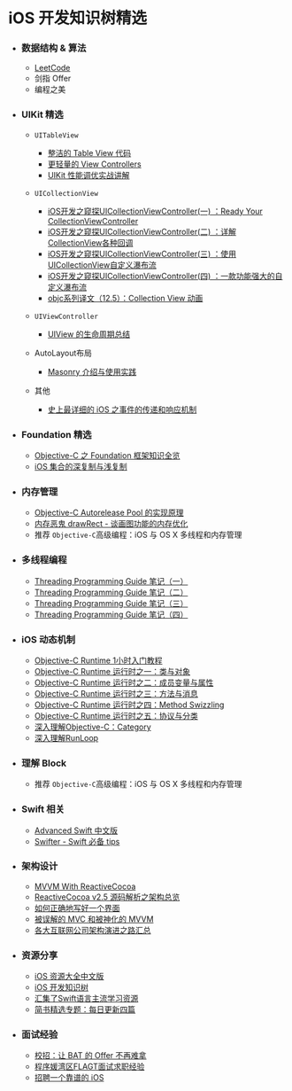 # iOS 开发知识树精选

* ### 数据结构 & 算法
	* [LeetCode](https://leetcode.com/problemset/algorithms/) 
	* 剑指 Offer
	* 编程之美
	
* ### UIKit 精选
	* `UITableView`
	
		* [整洁的 Table View 代码](http://objccn.io/issue-1-2/)
		* [更轻量的 View Controllers](http://objccn.io/issue-1-1/)
		* [UIKit 性能调优实战讲解](https://bestswifter.com/uikitxing-neng-diao-you-shi-zhan-jiang-jie/)
	* `UICollectionView`
	
		* [iOS开发之窥探UICollectionViewController(一) ：Ready Your CollectionViewController](http://ios.jobbole.com/83565/)
		* [iOS开发之窥探UICollectionViewController(二) ：详解CollectionView各种回调](http://ios.jobbole.com/83570/)
		* [iOS开发之窥探UICollectionViewController(三) ：使用UICollectionView自定义瀑布流](http://ios.jobbole.com/83574/)
		* [iOS开发之窥探UICollectionViewController(四) ：一款功能强大的自定义瀑布流](http://ios.jobbole.com/83578/)
		* [objc系列译文（12.5）：Collection View 动画](http://ios.jobbole.com/69259/)

	* `UIViewController`
	
		* [UIView 的生命周期总结](https://bestswifter.com/uiviewlifetime/)

	* AutoLayout布局
		* [Masonry 介绍与使用实践](http://www.jianshu.com/p/yuCytg)
		
	* 其他
		* [史上最详细的 iOS 之事件的传递和响应机制](http://www.jianshu.com/p/2e074db792ba)
		
* ### Foundation 精选
	* [Objective-C 之 Foundation 框架知识全览](http://www.cnblogs.com/kenshincui/p/3885689.html#boxing) 
	* [iOS 集合的深复制与浅复制](https://www.zybuluo.com/MicroCai/note/50592)
	
* ### 内存管理

	* [Objective-C Autorelease Pool 的实现原理](http://blog.leichunfeng.com/blog/2015/05/31/objective-c-autorelease-pool-implementation-principle/) 
	* [内存恶鬼 drawRect - 谈画图功能的内存优化](http://mp.weixin.qq.com/s?__biz=MjM5NTIyNTUyMQ==&mid=447105405&idx=1&sn=054dc54289a98e8a39f2b9386f4f620e&scene=0#wechat_redirect)
	* 推荐 `Objective-C`高级编程：iOS 与 OS X 多线程和内存管理

* ### 多线程编程
	* [ Threading Programming Guide 笔记（一）](http://www.devtalking.com/articles/read-threading-programming-guide-1/) 
	* [ Threading Programming Guide 笔记（二）](http://www.devtalking.com/articles/read-threading-programming-guide-2/)
	* [Threading Programming Guide 笔记（三）](http://www.devtalking.com/articles/read-threading-programming-guide-3/)
	* [Threading Programming Guide 笔记（四）
](http://www.devtalking.com/articles/read-threading-programming-guide-4/)

* ### iOS 动态机制
	*  [Objective-C Runtime 1小时入门教程](http://www.ianisme.com/ios/2019.html)
	* [Objective-C Runtime 运行时之一：类与对象](http://southpeak.github.io/blog/2014/10/25/objective-c-runtime-yun-xing-shi-zhi-lei-yu-dui-xiang/)
	* [Objective-C Runtime 运行时之二：成员变量与属性](http://southpeak.github.io/blog/2014/10/30/objective-c-runtime-yun-xing-shi-zhi-er-:cheng-yuan-bian-liang-yu-shu-xing/)
	* [Objective-C Runtime 运行时之三：方法与消息](http://southpeak.github.io/blog/2014/11/03/objective-c-runtime-yun-xing-shi-zhi-san-:fang-fa-yu-xiao-xi-zhuan-fa/)
	* [Objective-C Runtime 运行时之四：Method Swizzling](http://southpeak.github.io/blog/2014/11/06/objective-c-runtime-yun-xing-shi-zhi-si-:method-swizzling/)
	* [Objective-C Runtime 运行时之五：协议与分类](http://southpeak.github.io/blog/2014/11/08/objective-c-runtime-yun-xing-shi-zhi-wu-:xie-yi-yu-fen-lei/)
	* [深入理解Objective-C：Category](http://tech.meituan.com/DiveIntoCategory.html)
	* [深入理解RunLoop](http://blog.ibireme.com/2015/05/18/runloop/)
	
* ### 理解 Block 

	* 推荐 `Objective-C`高级编程：iOS 与 OS X 多线程和内存管理
	
* ### Swift 相关

	* [Advanced Swift 中文版](http://www.jianshu.com/notebooks/2383569/latest) 
	* [Swifter - Swift 必备 tips](http://swifter.tips/)
	
* ### 架构设计
	* [MVVM With ReactiveCocoa](http://blog.leichunfeng.com/blog/2016/02/27/mvvm-with-reactivecocoa/)
	* [ReactiveCocoa v2.5 源码解析之架构总览](http://blog.leichunfeng.com/blog/2015/12/25/reactivecocoa-v2-dot-5-yuan-ma-jie-xi-zhi-jia-gou-zong-lan/)
	* [如何正确地写好一个界面](http://oncenote.com/2015/12/08/How-to-build-UI/)
	* [被误解的 MVC 和被神化的 MVVM](http://blog.devtang.com/2015/11/02/mvc-and-mvvm/)
	* [各大互联网公司架构演进之路汇总](http://www.hollischuang.com/archives/1036)
	
* ### 资源分享
	* [iOS 资源大全中文版](https://github.com/jobbole/awesome-ios-cn)
	* [iOS 开发知识树](http://blog.csdn.net/hherima/article/details/50714866)
	* [汇集了Swift语言主流学习资源](https://github.com/ipader/SwiftGuide) 
	* [简书精选专题：每日更新四篇](http://www.jianshu.com/collection/5aac963ca52d)

* ### 面试经验

	* [校招：让 BAT 的 Offer 不再难拿](http://www.jianshu.com/users/3e55748920d2/latest_articles) 
	* [程序媛湾区FLAGT面试求职经验](http://www.jianshu.com/p/1a60a3f159a7)
	* [招聘一个靠谱的 iOS](https://github.com/ChenYilong/iOSInterviewQuestions)
	